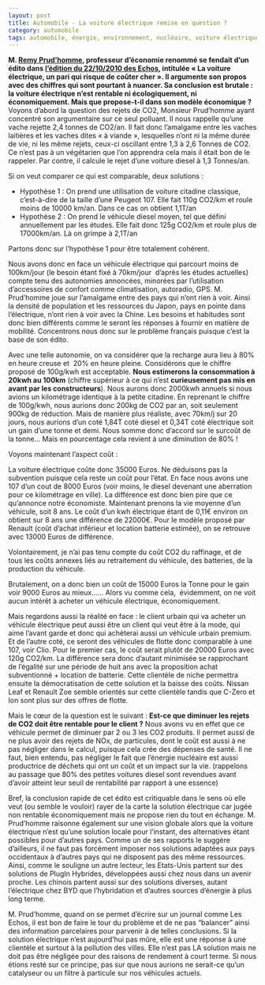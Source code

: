```yaml
---
layout: post
title: Automobile - La voiture électrique remise en question ?
category: automobile
tags: automobile, énergie, environnement, nucléaire, voiture électrique
---
```

**M. [Remy Prud’homme](http://www.rprudhomme.com/), professeur d’économie renommé se fendait d’un édito dans [l’édition du 22/10/2010 des Echos](http://lecercle.lesechos.fr/entreprises-marches/industrie/221131572/la-voiture-electrique-un-pari-qui-risque-de-couter-cher), intitulée « La voiture électrique, un pari qui risque de coûter cher ». Il argumente son propos avec des chiffres qui sont pourtant à nuancer. Sa conclusion est brutale : la voiture électrique n’est rentable ni écologiquement, ni économiquement. Mais que propose-t-il dans son modèle économique ?**
Voyons d’abord la question des rejets de CO2, Monsieur Prud’homme ayant concentré son argumentaire sur ce seul polluant. Il nous rappelle qu’une vache rejette 2,4 tonnes de CO2/an. Il fait donc l’amalgame entre les vaches laitières et les vaches dites « à viande », lesquelles n’ont ni la même durée de vie, ni les même rejets, ceux-ci oscillant entre 1,3 à 2,6 Tonnes de CO2. Ce n’est pas à un végétarien que l’on apprendra cela mais il était bon de le rappeler. Par contre, il calcule le rejet d’une voiture diesel à 1,3 Tonnes/an.

Si on veut comparer ce qui est comparable, deux solutions :

* Hypothèse 1 : On prend une utilisation de voiture citadine classique, c’est-à-dire de la taille d’une Peugeot 107. Elle fait 110g CO2/km et roule moins de 10000 km/an. Dans ce cas on obtient 1,1T/an
* Hypothèse 2 : On prend le véhicule diesel moyen, tel que défini annuellement par les études. Elle fait donc 125g CO2/km et roule plus de 17000km/an. Là on grimpe à 2,1T/an

Partons donc sur l’hypothèse 1 pour être totalement cohérent.

Nous avons donc en face un véhicule électrique qui parcourt moins de 100km/jour (le besoin étant fixé à 70km/jour  d’après les études actuelles) compte tenu des autonomies annoncées, minorées par l’utilisation d’accessoires de confort comme climatisation, autoradio, GPS. M. Prud’homme joue sur l’amalgame entre des pays qui n’ont rien à voir. Ainsi la densité de population et les ressources du Japon, pays en pointe dans l’électrique, n’ont rien à voir avec la Chine. Les besoins et habitudes sont donc bien différents comme le seront les réponses à fournir en matière de mobilité. Concentrons nous donc sur le problème français puisque c’est la base de son édito.

Avec une telle autonomie, on va considérer que la recharge aura lieu à 80% en heure creuse et  20% en heure pleine. Considérons que le chiffre proposé de 100g/kwh est acceptable. **Nous estimerons la consommation à 20kwh au 100km** (chiffre supérieur à ce qui n’est **curieusement pas mis en avant par les constructeurs**). Nous aurons donc 2000kwh annuels si nous avions un kilométrage identique à la petite citadine. En reprenant le chiffre de 100g/kwh, nous aurions donc 200kg de CO2 par an, soit seulement 900kg de réduction. Mais de manière plus réaliste, avec 70km/j sur 20 jours, nous aurions d’un coté 1,84T coté diesel et 0,34T coté électrique soit un gain d’une tonne et demi. Nous somme donc d’accord sur le surcoût de la tonne… Mais en pourcentage cela revient à une diminution de 80% !

Voyons maintenant l’aspect coût :

La voiture électrique coûte donc 35000 Euros. Ne déduisons pas la subvention puisque cela reste un coût pour l’état. En face nous avons une 107 d’un cout de 8000 Euros (voir moins, le diesel devenant une aberration pour ce kilométrage en ville). La différence est donc bien pire que ce qu’annonce notre économiste. Maintenant prenons la vie moyenne d’un véhicule, soit 8 ans. Le coût d’un kwh électrique étant de 0,11€ environ on obtient sur 8 ans une différence de 22000€. Pour le modèle proposé par Renault (coût d’achat inférieur et location batterie estimée), on se retrouve avec 13000 Euros de différence.

Volontairement, je n’ai pas tenu compte du coût CO2 du raffinage, et de tous les coûts annexes liés au retraitement du véhicule, des batteries, de la production du véhicule.

Brutalement, on a donc bien un coût de 15000 Euros la Tonne pour le gain voir 9000 Euros au mieux.….. Alors vu comme cela,  évidemment, on ne voit aucun intérêt à acheter un véhicule électrique, économiquement.

Mais regardons aussi la réalité en face : le client urbain qui va acheter un véhicule électrique peut aussi être un client qui veut être à la mode, qui aime l’avant garde et donc qui achèterai aussi un véhicule urbain premium. Et de l’autre coté, ce seront des véhicules de flotte donc comparable à une 107, voir Clio. Pour le premier cas, le coût serait plutôt de 20000 Euros avec 120g CO2/km. La différence sera donc d’autant minimisée se rapprochant de l’égalité sur une période de huit ans avec la proposition achat subventionné + location de batterie. Cette clientèle de niche permettra ensuite la démocratisation de cette solution et la baisse des coûts. Nissan Leaf et Renault Zoe semble orientés sur cette clientèle tandis que C-Zero et Ion sont plus sur des offres de flotte.

Mais le cœur de la question est le suivant : **Est-ce que diminuer les rejets de CO2 doit être rentable pour le client ?** Nous avons vu en effet que ce véhicule permet de diminuer par 2 ou 3 les CO2 produits. Il permet aussi de ne plus avoir des rejets de NOx, de particules, dont le coût est aussi à ne pas négliger dans le calcul, puisque cela crée des dépenses de santé. Il ne faut, bien entendu, pas négliger le fait que l’énergie nucléaire est aussi productrice de déchets qui ont un coût et un impact sur la vie. (rappelons au passage que 80% des petites voitures diesel sont revendues avant d’avoir atteint leur seuil de rentabilité par rapport à une essence)

Bref, la conclusion rapide de cet édito est critiquable dans le sens où elle veut (ou semble le vouloir) rayer de la carte la solution électrique car jugée non rentable économiquement mais ne propose rien du tout en échange. M. Prud’homme raisonne également sur une vision globale alors que la voiture électrique n’est qu’une solution locale pour l’instant, des alternatives étant possibles pour d’autres pays. Comme un de ses rapports le suggère d’ailleurs, il ne faut pas forcément imposer nos solutions adaptées aux pays occidentaux à d’autres pays qui ne disposent pas des même ressources. Ainsi, comme le souligne un autre lecteur, les Etats-Unis partent sur des solutions de PlugIn Hybrides, développées aussi chez nous dans un avenir proche. Les chinois partent aussi sur des solutions diverses, autant l’électrique chez BYD que l’hybridation et d’autres sources d’énergie à plus long terme.

M. Prud’homme, quand on se permet d’écrire sur un journal comme Les Echos, il est bon de faire le tour du problème et de ne pas “balancer” ainsi des information parcelaires pour parvenir à de telles conclusions. Si la solution électrique n’est aujourd’hui pas mûre, elle est une réponse à une clientèle et surtout à la pollution des villes. Elle n’est pas LA solution mais ne doit pas être négligée pour des raisons de rendement à court terme. Si nous étions resté sur ce principe, pas sur que nous aurions ne serait-ce qu’un catalyseur ou un filtre à particule sur nos véhicules actuels.

